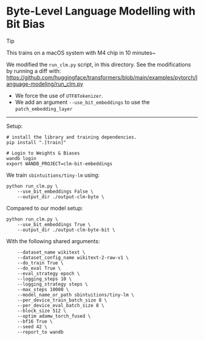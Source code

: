 # Byte-Level Language Modelling with Bit Bias

> [!TIP]
> This trains on a macOS system with M4 chip in 10 minutes~


We modified the `run_clm.py` script, in this directory.
See the modifications by running a diff with: 
https://github.com/huggingface/transformers/blob/main/examples/pytorch/language-modeling/run_clm.py

- We force the use of `UTF8Tokenizer`.
- We add an argument `--use_bit_embeddings` to use the `patch_embedding_layer`

---

Setup:
```shell
# install the library and training dependencies.
pip install ".[train]" 

# Login to Weights & Biases
wandb login
export WANDB_PROJECT=clm-bit-embeddings
```

We train `sbintuitions/tiny-lm` using:

```shell
python run_clm.py \
    --use_bit_embeddings False \
    --output_dir ./output-clm-byte \
```

Compared to our model setup:
```shell
python run_clm.py \
    --use_bit_embeddings True \
    --output_dir ./output-clm-byte-bit \
```

With the following shared arguments:

```shell
    --dataset_name wikitext \
    --dataset_config_name wikitext-2-raw-v1 \
    --do_train True \
    --do_eval True \
    --eval_strategy epoch \
    --logging_steps 10 \
    --logging_strategy steps \
    --max_steps 10000 \
    --model_name_or_path sbintuitions/tiny-lm \
    --per_device_train_batch_size 8 \
    --per_device_eval_batch_size 8 \
    --block_size 512 \
    --optim adamw_torch_fused \
    --bf16 True \
    --seed 42 \
    --report_to wandb
```